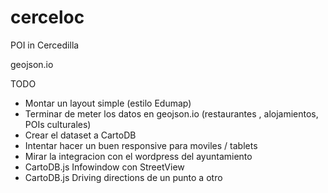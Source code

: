 # cerceloc

POI in Cercedilla

geojson.io

TODO
* Montar un layout simple (estilo Edumap)
* Terminar de meter los datos en geojson.io (restaurantes , alojamientos, POIs culturales)
* Crear el dataset a CartoDB
* Intentar hacer un buen responsive para moviles / tablets
* Mirar la integracion con el wordpress del ayuntamiento
* CartoDB.js Infowindow con StreetView
* CartoDB.js Driving directions de un punto a otro

